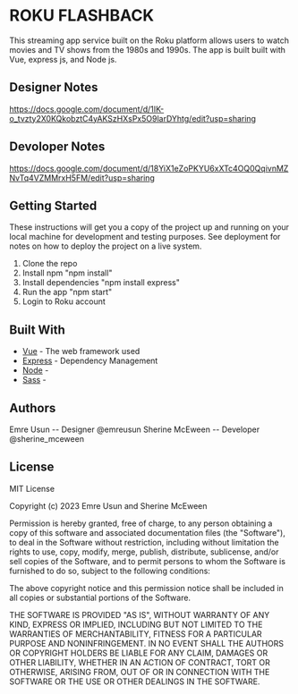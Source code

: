 # ROKU FLASHBACK 
This streaming app service built on the Roku platform allows users to watch movies and TV shows from the 1980s and 1990s. The app is built built with Vue, express js, and Node js.

## Designer Notes
https://docs.google.com/document/d/1IK-o_tvzty2X0KQkobztC4yAKSzHXsPx5O9larDYhtg/edit?usp=sharing


## Devoloper Notes
https://docs.google.com/document/d/18YiX1eZoPKYU6xXTc4OQ0QqivnMZNvTq4VZMMrxH5FM/edit?usp=sharing


## Getting Started
These instructions will get you a copy of the project up and running on your local machine for development and testing purposes. See deployment for notes on how to deploy the project on a live system.
1. Clone the repo
2. Install npm "npm install"
3. Install dependencies "npm install express"
4. Run the app "npm start"
5. Login to Roku account


## Built With
* [Vue](https://vuejs.org/) - The web framework used
* [Express](https://expressjs.com/) - Dependency Management
* [Node](https://nodejs.org/en/) - 
* [Sass](https://sass-lang.com/) - 


## Authors
Emre Usun -- Designer @emreusun 
Sherine McEween -- Developer @sherine_mceween



## License

MIT License

Copyright (c) 2023 Emre Usun and Sherine McEween

Permission is hereby granted, free of charge, to any person obtaining a copy
of this software and associated documentation files (the "Software"), to deal
in the Software without restriction, including without limitation the rights
to use, copy, modify, merge, publish, distribute, sublicense, and/or sell
copies of the Software, and to permit persons to whom the Software is
furnished to do so, subject to the following conditions:

The above copyright notice and this permission notice shall be included in all
copies or substantial portions of the Software.

THE SOFTWARE IS PROVIDED "AS IS", WITHOUT WARRANTY OF ANY KIND, EXPRESS OR
IMPLIED, INCLUDING BUT NOT LIMITED TO THE WARRANTIES OF MERCHANTABILITY,
FITNESS FOR A PARTICULAR PURPOSE AND NONINFRINGEMENT. IN NO EVENT SHALL THE
AUTHORS OR COPYRIGHT HOLDERS BE LIABLE FOR ANY CLAIM, DAMAGES OR OTHER
LIABILITY, WHETHER IN AN ACTION OF CONTRACT, TORT OR OTHERWISE, ARISING FROM,
OUT OF OR IN CONNECTION WITH THE SOFTWARE OR THE USE OR OTHER DEALINGS IN THE
SOFTWARE.